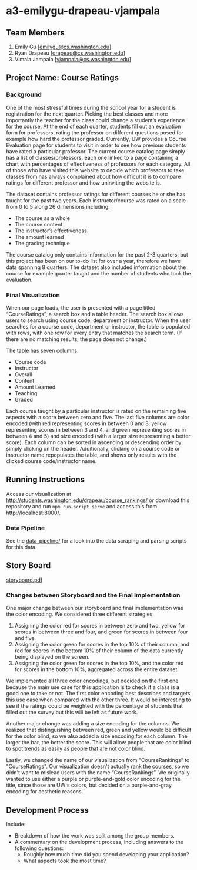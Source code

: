 a3-emilygu-drapeau-vjampala
===============

## Team Members

1. Emily Gu [emilygu@cs.washington.edu]
2. Ryan Drapeau [drapeau@cs.washington.edu]
3. Vimala Jampala [vjampala@cs.washington.edu]

## Project Name: Course Ratings

### Background

One of the most stressful times during the school year for a student is registration for the next quarter.  Picking the best classes and more importantly the teacher for the class could change a student’s experience for the course. At the end of each quarter, students fill out an evaluation form for professors, rating the professor on different questions posed for example how hard the professor graded.  Currently, UW provides a Course Evaluation page for students to visit in order to see how previous students have rated a particular professor. The current course catalog page simply has a list of classes/professors, each one linked to a page containing a chart with percentages of effectiveness of professors for each category. All of those who have visited this website to decide which professors to take classes from has always complained about how difficult it is to compare ratings for different professor and how uninviting the website is.

The dataset contains professor ratings for different courses he or she has taught for the past two years. Each instructor/course was rated on a scale from 0 to 5 along 26 dimensions including:
* The course as a whole
* The course content
* The instructor’s effectiveness
* The amount learned
* The grading technique

The course catalog only contains information for the past 2-3 quarters, but this project has been on our to-do list for over a year, therefore we have data spanning 8 quarters. The dataset also  included information about the course for example quarter taught and the number of students who took the evaluation.

### Final Visualization

When our page loads, the user is presented with a page titled “CourseRatings”, a search box and a table header. The search box allows users to search using course code, department or instructor. When the user searches for a course code, department or instructor, the table is populated with rows, with one row for every entry that matches the search term. (If there are no matching results, the page does not change.)

The table has seven columns:
* Course code
* Instructor
* Overall
* Content
* Amount Learned
* Teaching
* Graded

Each course taught by a particular instructor is rated on the remaining five aspects with a score between zero and five. The last five columns are color encoded (with red representing scores in between 0 and 3, yellow representing scores in between 3 and 4, and green representing scores in between 4 and 5) and size encoded (with a larger size representing a better score). Each column can be sorted in ascending or descending order by simply clicking on the header. Additionally, clicking on a course code or instructor name repopulates the table, and shows only results with the clicked course code/instructor name.

## Running Instructions

Access our visualization at http://students.washington.edu/drapeau/course_rankings/ or download this repository and run `npm run-script serve` and access this from http://localhost:8000/.

### Data Pipeline

See the [data_pipeline/](data_pipeline/) for a look into the data scraping and parsing scripts for this data.

## Story Board

[storyboard.pdf](storyboard.pdf?raw=true)


### Changes between Storyboard and the Final Implementation

One major change between our storyboard and final implementation was the color encoding. We considered three different strategies:
1. Assigning the color red for scores in between zero and two, yellow for scores in between three and four, and green for scores in between four and five
2. Assigning the color green for scores in the top 10% of their column, and red for scores in the bottom 10% of their column of the data currently being displayed on the screen.
3. Assigning the color green for scores in the top 10%, and the color red for scores in the bottom 10%, aggregated across the entire dataset.

We implemented all three color encodings, but decided on the first one because the main use case for this application is to check if a class is a good one to take or not. The first color encoding best describes and targets this use case when compared with the other three. It would be interesting to see if the ratings could be weighted with the percentage of students that filled out the survey but this will be left as future work.

Another major change was adding a size encoding for the columns. We realized that distinguishing between red, green and yellow would be difficult for the color blind, so we also added a size encoding for each column. The larger the bar, the better the score. This will allow people that are color blind to spot trends as easily as people that are not color blind.

Lastly, we changed the name of our visualization from "CourseRankings" to "CourseRatings". Our visualization doesn't actually rank the courses, so we didn't want to mislead users with the name “CourseRankings”. We originally wanted to use either a purple or purple-and-gold color encoding for the title, since those are UW's colors, but decided on a purple-and-gray encoding for aesthetic reasons.

## Development Process

Include:
- Breakdown of how the work was split among the group members.
- A commentary on the development process, including answers to the following questions:
  - Roughly how much time did you spend developing your application?
  - What aspects took the most time?
